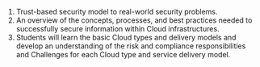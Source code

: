 
1. Trust-based security model to real-world security problems.
2. An overview of the concepts, processes, and best practices needed to successfully secure information within Cloud infrastructures.
3. Students will learn the basic Cloud types and delivery models and develop an understanding of the risk and compliance responsibilities and Challenges for each Cloud type and service delivery model.
